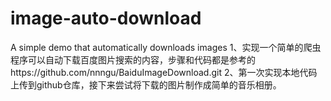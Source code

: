# image-auto-download
A simple demo that automatically downloads images
1、实现一个简单的爬虫程序可以自动下载百度图片搜索的内容，步骤和代码都是参考的https://github.com/nnngu/BaiduImageDownload.git
2、第一次实现本地代码上传到github仓库，接下来尝试将下载的图片制作成简单的音乐相册。
